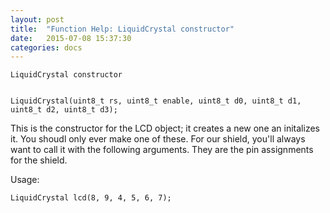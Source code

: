```yaml
---
layout: post
title:  "Function Help: LiquidCrystal constructor"
date:   2015-07-08 15:37:30
categories: docs
---
```


	LiquidCrystal constructor


	LiquidCrystal(uint8_t rs, uint8_t enable, uint8_t d0, uint8_t d1, uint8_t d2, uint8_t d3);

This is the constructor for the LCD object; it creates a new one an initalizes it. You shoudl only ever make one of these.
For our shield, you'll always want to call it with the following arguments. They are the pin assignments for the shield.

Usage:

	LiquidCrystal lcd(8, 9, 4, 5, 6, 7);


